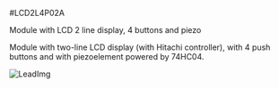 <!--- PrjInfo ---> <!--- Please remove this line after manually editing --->
<!--- 00a56be08b96043df9e37d6aff7b6990 --->
<!--- Created:20170112-18:22: ---> 
<!--- Author:Mlab: ---> 
<!--- AuthorEmail:mlab@mlab.cz: ---> 
<!--- Tags:imported: ---> 
<!--- Ust:http://www.ust.cz/shop/product_info.php?cPath=22_26&products_id=38: ---> 
<!--- Name:LCD2L4P02A: --->
#LCD2L4P02A 
<!--- LongName --->
Module with LCD 2 line display, 4 buttons and piezo
<!--- ELongName ---> 

<!--- Lead --->
Module with two-line LCD display (with Hitachi controller),
  with 4 push buttons and with piezoelement powered by 74HC04.
<!--- ELead ---> 

![LeadImg](LCD2L4P02A_PCB_Top_Small.jpg) 


​
​
<!--- Description --->
<!--- EDescription --->
<!--- Content --->
<!--- EContent --->
            